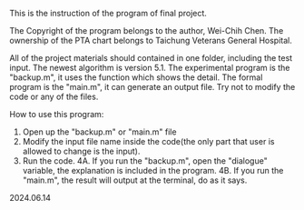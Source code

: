 This is the instruction of the program of final project.

The Copyright of the program belongs to the author, Wei-Chih Chen.
The ownership of the PTA chart belongs to Taichung Veterans General Hospital.

All of the project materials should contained in one folder, including the test input.
The newest algorithm is version 5.1.
The experimental program is the "backup.m", it uses the function which shows the detail.
The formal program is the "main.m", it can generate an output file.
Try not to modify the code or any of the files.

How to use this program:
1. Open up the "backup.m" or "main.m" file
2. Modify the input file name inside the code(the only part that user is allowed to change is the input).
3. Run the code.
4A. If you run the "backup.m", open the "dialogue" variable, the explanation is included in the program.
4B. If you run the "main.m", the result will output at the terminal, do as it says.

2024.06.14